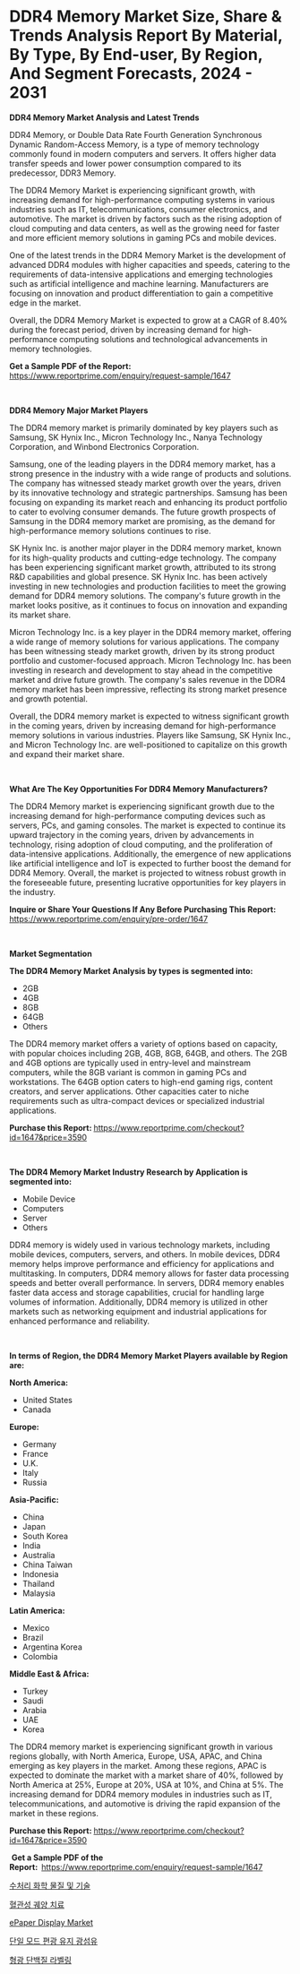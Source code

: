 <p><h1>DDR4 Memory Market Size, Share & Trends Analysis Report By Material, By Type, By End-user, By Region, And Segment Forecasts, 2024 - 2031</h1></p><p><strong>DDR4 Memory Market Analysis and Latest Trends</strong></p>
<p><p>DDR4 Memory, or Double Data Rate Fourth Generation Synchronous Dynamic Random-Access Memory, is a type of memory technology commonly found in modern computers and servers. It offers higher data transfer speeds and lower power consumption compared to its predecessor, DDR3 Memory.</p><p>The DDR4 Memory Market is experiencing significant growth, with increasing demand for high-performance computing systems in various industries such as IT, telecommunications, consumer electronics, and automotive. The market is driven by factors such as the rising adoption of cloud computing and data centers, as well as the growing need for faster and more efficient memory solutions in gaming PCs and mobile devices.</p><p>One of the latest trends in the DDR4 Memory Market is the development of advanced DDR4 modules with higher capacities and speeds, catering to the requirements of data-intensive applications and emerging technologies such as artificial intelligence and machine learning. Manufacturers are focusing on innovation and product differentiation to gain a competitive edge in the market.</p><p>Overall, the DDR4 Memory Market is expected to grow at a CAGR of 8.40% during the forecast period, driven by increasing demand for high-performance computing solutions and technological advancements in memory technologies.</p></p>
<p><strong>Get a Sample PDF of the Report:&nbsp;</strong> <a href="https://www.reportprime.com/enquiry/request-sample/1647">https://www.reportprime.com/enquiry/request-sample/1647</a></p>
<p>&nbsp;</p>
<p><strong>DDR4 Memory Major Market Players</strong></p>
<p><p>The DDR4 memory market is primarily dominated by key players such as Samsung, SK Hynix Inc., Micron Technology Inc., Nanya Technology Corporation, and Winbond Electronics Corporation.</p><p>Samsung, one of the leading players in the DDR4 memory market, has a strong presence in the industry with a wide range of products and solutions. The company has witnessed steady market growth over the years, driven by its innovative technology and strategic partnerships. Samsung has been focusing on expanding its market reach and enhancing its product portfolio to cater to evolving consumer demands. The future growth prospects of Samsung in the DDR4 memory market are promising, as the demand for high-performance memory solutions continues to rise.</p><p>SK Hynix Inc. is another major player in the DDR4 memory market, known for its high-quality products and cutting-edge technology. The company has been experiencing significant market growth, attributed to its strong R&D capabilities and global presence. SK Hynix Inc. has been actively investing in new technologies and production facilities to meet the growing demand for DDR4 memory solutions. The company's future growth in the market looks positive, as it continues to focus on innovation and expanding its market share.</p><p>Micron Technology Inc. is a key player in the DDR4 memory market, offering a wide range of memory solutions for various applications. The company has been witnessing steady market growth, driven by its strong product portfolio and customer-focused approach. Micron Technology Inc. has been investing in research and development to stay ahead in the competitive market and drive future growth. The company's sales revenue in the DDR4 memory market has been impressive, reflecting its strong market presence and growth potential.</p><p>Overall, the DDR4 memory market is expected to witness significant growth in the coming years, driven by increasing demand for high-performance memory solutions in various industries. Players like Samsung, SK Hynix Inc., and Micron Technology Inc. are well-positioned to capitalize on this growth and expand their market share.</p></p>
<p>&nbsp;</p>
<p><strong>What Are The Key Opportunities For DDR4 Memory Manufacturers?</strong></p>
<p><p>The DDR4 Memory market is experiencing significant growth due to the increasing demand for high-performance computing devices such as servers, PCs, and gaming consoles. The market is expected to continue its upward trajectory in the coming years, driven by advancements in technology, rising adoption of cloud computing, and the proliferation of data-intensive applications. Additionally, the emergence of new applications like artificial intelligence and IoT is expected to further boost the demand for DDR4 Memory. Overall, the market is projected to witness robust growth in the foreseeable future, presenting lucrative opportunities for key players in the industry.</p></p>
<p><strong>Inquire or Share Your Questions If Any Before Purchasing This Report:</strong> <a href="https://www.reportprime.com/enquiry/pre-order/1647">https://www.reportprime.com/enquiry/pre-order/1647</a></p>
<p>&nbsp;</p>
<p><strong>Market Segmentation</strong></p>
<p><strong>The DDR4 Memory Market Analysis by types is segmented into:</strong></p>
<p><ul><li>2GB</li><li>4GB</li><li>8GB</li><li>64GB</li><li>Others</li></ul></p>
<p><p>The DDR4 memory market offers a variety of options based on capacity, with popular choices including 2GB, 4GB, 8GB, 64GB, and others. The 2GB and 4GB options are typically used in entry-level and mainstream computers, while the 8GB variant is common in gaming PCs and workstations. The 64GB option caters to high-end gaming rigs, content creators, and server applications. Other capacities cater to niche requirements such as ultra-compact devices or specialized industrial applications.</p></p>
<p><strong>Purchase this Report:&nbsp;</strong><a href="https://www.reportprime.com/checkout?id=1647&price=3590">https://www.reportprime.com/checkout?id=1647&price=3590</a></p>
<p>&nbsp;</p>
<p><strong>The DDR4 Memory Market Industry Research by Application is segmented into:</strong></p>
<p><ul><li>Mobile Device</li><li>Computers</li><li>Server</li><li>Others</li></ul></p>
<p><p>DDR4 memory is widely used in various technology markets, including mobile devices, computers, servers, and others. In mobile devices, DDR4 memory helps improve performance and efficiency for applications and multitasking. In computers, DDR4 memory allows for faster data processing speeds and better overall performance. In servers, DDR4 memory enables faster data access and storage capabilities, crucial for handling large volumes of information. Additionally, DDR4 memory is utilized in other markets such as networking equipment and industrial applications for enhanced performance and reliability.</p></p>
<p>&nbsp;</p>
<p><strong>In terms of Region, the DDR4 Memory Market Players available by Region are:</strong></p>
<p>
    <p> <strong> North America: </strong>
        <ul>
            <li>United States</li>
            <li>Canada</li>
        </ul>
        </p> 
    <p> <strong> Europe: </strong>
        <ul>
            <li>Germany</li>
            <li>France</li>
            <li>U.K.</li>
            <li>Italy</li>
            <li>Russia</li>
        </ul>
        </p> 
    <p> <strong> Asia-Pacific: </strong>
        <ul>
            <li>China</li>
            <li>Japan</li>
            <li>South Korea</li>
            <li>India</li>
            <li>Australia</li>
            <li>China Taiwan</li>
            <li>Indonesia</li>
            <li>Thailand</li>
            <li>Malaysia</li>
        </ul>
        </p> 
    <p> <strong> Latin America: </strong>
        <ul>
            <li>Mexico</li>
            <li>Brazil</li>
            <li>Argentina Korea</li>
            <li>Colombia</li>
        </ul>
        </p> 
    <p> <strong> Middle East & Africa: </strong>
        <ul>
            <li>Turkey</li>
            <li>Saudi</li>
            <li>Arabia</li>
            <li>UAE</li>
            <li>Korea</li>
        </ul>
    </p>
    </p>
<p><p>The DDR4 memory market is experiencing significant growth in various regions globally, with North America, Europe, USA, APAC, and China emerging as key players in the market. Among these regions, APAC is expected to dominate the market with a market share of 40%, followed by North America at 25%, Europe at 20%, USA at 10%, and China at 5%. The increasing demand for DDR4 memory modules in industries such as IT, telecommunications, and automotive is driving the rapid expansion of the market in these regions.</p></p>
<p><strong>Purchase this Report: </strong><a href="https://www.reportprime.com/checkout?id=1647&price=3590">https://www.reportprime.com/checkout?id=1647&price=3590</a></p>
<p>&nbsp;<strong>Get a Sample PDF of the Report:&nbsp;&nbsp;</strong><a href="https://www.reportprime.com/enquiry/request-sample/1647">https://www.reportprime.com/enquiry/request-sample/1647</a></p>
<p><strong></strong></p>
<p><p><a href="https://github.com/bvubpqd5241630/Market-Research-Report-List-1/blob/main/78729819315.md">수처리 화학 물질 및 기술</a></p><p><a href="https://github.com/JeromeRtyau89966/Market-Research-Report-List-1/blob/main/12504399314.md">혈관성 궤양 치료</a></p><p><a href="https://github.com/RichRobinson5/Market-Research-Report-List-4/blob/main/epaper-display-market.md">ePaper Display Market</a></p><p><a href="https://medium.com/@heisenberg6587768/%EB%8B%A8%EC%9D%BC-%EB%AA%A8%EB%93%9C-%ED%8E%B8%EA%B4%91-%EC%9C%A0%EC%A7%80-%EA%B4%91%EC%84%AC%EC%9C%A0-%EC%8B%9C%EC%9E%A5-%EC%A0%84%EB%A7%9D-%EC%82%B0%EC%97%85-%EA%B0%9C%EC%9A%94-%EB%B0%8F-%EC%98%88%EC%B8%A1-2024%EB%85%84%EB%B6%80%ED%84%B0-2031%EB%85%84%EA%B9%8C%EC%A7%80-e2c17a5ea506">단일 모드 편광 유지 광섬유</a></p><p><a href="https://medium.com/@duculucescu2022/%ED%98%95%EA%B4%91-%EB%8B%A8%EB%B0%B1%EC%A7%88-%EB%A0%88%EC%9D%B4%EB%B8%94%EB%A7%81-%EC%8B%9C%EC%9E%A5-%EC%A1%B0%EC%82%AC-%EB%B3%B4%EA%B3%A0%EC%84%9C-2024%EB%85%84%EB%B6%80%ED%84%B0-2031%EB%85%84%EA%B9%8C%EC%A7%80%EC%9D%98-%EC%97%AD%EC%82%AC-%EB%B0%8F-%EC%98%88%EC%B8%A1-f228f740d252">형광 단백질 라벨링</a></p></p>